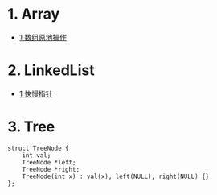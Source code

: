 # 1. Array   
- [1 数组原地操作](./c2_array/数组原地操作.md)
# 2. LinkedList  
- [1 快慢指针](./c4_linkedlist/快慢指针.md)
# 3. Tree   
```
struct TreeNode {
    int val;
    TreeNode *left;
    TreeNode *right;
    TreeNode(int x) : val(x), left(NULL), right(NULL) {}
};
```
